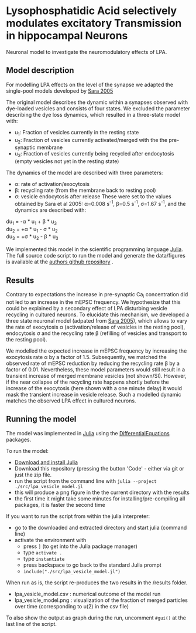 # Lysophosphatidic Acid selectively modulates excitatory Transmission in hippocampal Neurons

Neuronal model to investigate the neuromodulatory effects of LPA.


## Model description


For modelling LPA effects on the level of the synapse we adapted the single-pool models developed by [Sara 2005](https://www.sciencedirect.com/science/article/pii/S0896627305000693?via%3Dihub) 

The original model describes the dynamic within a synapses observed with dye-loaded vesicles and consists of four states. We excluded the parameter describing the dye loss dynamics, which resulted in a three-state model with:

- u<sub>1</sub>: Fraction of vesicles currently in the resting state
- u<sub>2</sub>: Fraction of vesicles currently activated/merged with the the pre-synaptic membrane
- u<sub>3</sub>: Fraction of vesicles currently being recycled after endocytosis (empty vesicles not yet in the resting state)

The dynamics of the model are described with three parameters:

- α: rate of activation/exocytosis 
- β: recycling rate (from the membrane back to resting pool)
- σ: vesicle endocytosis after release
These were set to the values obtained by Sara et al 2005: α=0.008 s<sup>-1</sup>, β=0.5 s<sup>-1</sup>, σ=1.67 s<sup>-1</sup>, and the dynamics are described with:

du<sub>1</sub> = -α * u<sub>1</sub> + β * u<sub>3</sub>      
du<sub>2</sub> = +α * u<sub>1</sub> - σ * u<sub>2</sub>      
du<sub>3</sub> = +σ * u<sub>2</sub> - β * u<sub>3</sub>      


We implemented this model in the scientific programming language [Julia](https://arxiv.org/abs/1209.5145). 
The full source code script to run the model and generate the data/figures is available at the [authors github repository](https://github.com/konstantinstadler/brandt_lpa_neuronal_modulation) .


## Results

Contrary to expectations the increase in pre-synaptic Ca<sub>i</sub> concentration did not led to an increase in the mEPSC frequency.
We hypothesize that this could be explained by a secondary effect of LPA disturbing vesicle recycling in cultured neurons.
To elucidate this mechanism, we developed a three state neuronal model (adpated from [Sara 2005](https://www.sciencedirect.com/science/article/pii/S0896627305000693?via%3Dihub)), which allows to vary the rate of exocytosis α (activation/release of vesicles in the resting pool), endocytosis σ and the recycling rate β (refilling of vesicles and transport to the resting pool).

We modelled the expected increase in mEPSC frequency by increasing the exocytosis rate α by a factor of 1.5. 
Subsequently, we matched the observed rate of mEPSC reduction by reducing the recycling rate β by a factor of 0.01.
Nevertheless, these model parameters would still result in a transient increase of merged membrane vesicles (not shown/SI). 
However, if the near collapse of the recycling rate happens shortly before the increase of the exocytosis (here shown with a one minute delay) it would mask the transient increase in vesicle release. Such a modelled dynamic matches the observed LPA effect in cultured neurons.


## Running the model

The model was implemented in [Julia](https://julialang.org/) using the [DifferentialEquations](https://juliapackages.com/p/differentialequations) packages. 

To run the model:

- [Download and install Julia](https://julialang.org/downloads/)
- Download this repository (pressing the button 'Code' - either via git or just the zip file.
- run the script from the command line with `julia --project ./src/lpa_vesicle_model.jl`
- this will produce a png figure in the the current directory with the results
- the first time it might take some minutes for installing/pre-compiling all packages, it is faster the second time


If you want to run the script from within the julia interpreter:
- go to the downloaded and extracted directory and start julia (command line)
- activate the environment with 
    - press `]` (to get into the Julia package manager)
    - type `activate .`
    - type `instantiate`
    - press backspace to go back to the standard Julia prompt
    - `include("./src/lpa_vesicle_model.jl")`

When run as is, the script re-produces the two results in the /results folder.

- lpa_vesicle_model.csv : numerical outcome of the model run
- lpa_vesicle_model.png : visualization of the fraction of merged particles over time (corresponding to u(2) in the csv file)

To also show the output as graph during the run, uncomment `#gui()` at the last line of the script.



